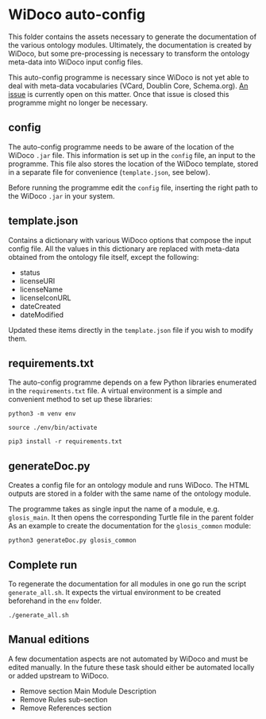 WiDoco auto-config
==================

This folder contains the assets necessary to generate the documentation of the
various ontology modules. Ultimately, the documentation is created by WiDoco,
but some pre-processing is necessary to transform the ontology meta-data into
WiDoco input config files.

This auto-config programme is necessary since WiDoco is not yet able to deal
with meta-data vocabularies (VCard, Doublin Core, Schema.org). [An issue](https://github.com/dgarijo/Widoco/issues/285) 
is currently open on this matter. Once that issue is closed this programme might no
longer be necessary. 

config
------

The auto-config programme needs to be aware of the location of the WiDoco `.jar`
file. This information is set up in the `config` file, an input to the programme.
This file also stores the location of the WiDoco template, stored in a separate
file for convenience (`template.json`, see below). 

Before running the programme edit the `config` file, inserting the right path to the
WiDoco `.jar` in your system. 


template.json
-------------

Contains a dictionary with various WiDoco options that compose the input config
file. All the values in this dictionary are replaced with meta-data obtained from the
ontology file itself, except the following:
- status
- licenseURI
- licenseName
- licenseIconURL
- dateCreated
- dateModified

Updated these items directly in the `template.json` file if you wish to modify them.

requirements.txt
----------------

The auto-config programme depends on a few Python libraries enumerated in the
`requirements.txt` file. A virtual environment is a simple and convenient method
to set up these libraries:

```
python3 -m venv env

source ./env/bin/activate

pip3 install -r requirements.txt
```

generateDoc.py
--------------

Creates a config file for an ontology module and runs WiDoco. The HTML outputs
are stored in a folder with the same name of the ontology module.

The programme takes as single input the name of a module, e.g. `glosis_main`. It
then opens the corresponding Turtle file in the parent folder As an example to
create the documentation for the `glosis_common` module:

```
python3 generateDoc.py glosis_common
```

Complete run
------------

To regenerate the documentation for all modules in one go run the script
`generate_all.sh`. It expects the virtual environment to be created beforehand
in the `env` folder.

```
./generate_all.sh
```

Manual editions
---------------

A few documentation aspects are not automated by WiDoco and must be edited manually. In the future these task should either be automated locally or added upstream to WiDoco.

* Remove section Main Module Description
* Remove Rules sub-section
* Remove References section


